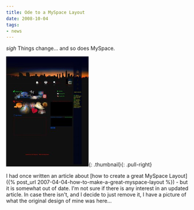 ```yaml
---
title: Ode to a MySpace Layout
date: 2008-10-04
tags:
- news
---
```

*sigh* Things change... and so does MySpace.

[![](/uploads/2008/myspace-225x300.jpg)](/uploads/2008//myspace.jpg){: .thumbnail}{: .pull-right}

I had once written an article about [how to create a great MySpace Layout]({% post_url 2007-04-04-how-to-make-a-great-myspace-layout %}) - but it is somewhat out of date.  I'm not sure if there is any interest in an updated article.  In case there isn't, and I decide to just remove it, I have a picture of what the original design of mine was here...
